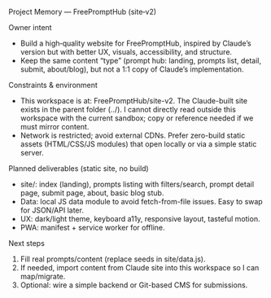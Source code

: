 Project Memory — FreePromptHub (site‑v2)

Owner intent
- Build a high‑quality website for FreePromptHub, inspired by Claude’s version but with better UX, visuals, accessibility, and structure.
- Keep the same content “type” (prompt hub: landing, prompts list, detail, submit, about/blog), but not a 1:1 copy of Claude’s implementation.

Constraints & environment
- This workspace is at: FreePromptHub/site-v2. The Claude-built site exists in the parent folder (../). I cannot directly read outside this workspace with the current sandbox; copy or reference needed if we must mirror content.
- Network is restricted; avoid external CDNs. Prefer zero-build static assets (HTML/CSS/JS modules) that open locally or via a simple static server.

Planned deliverables (static site, no build)
- site/: index (landing), prompts listing with filters/search, prompt detail page, submit page, about, basic blog stub.
- Data: local JS data module to avoid fetch-from-file issues. Easy to swap for JSON/API later.
- UX: dark/light theme, keyboard a11y, responsive layout, tasteful motion.
- PWA: manifest + service worker for offline.

Next steps
1) Fill real prompts/content (replace seeds in site/data.js).
2) If needed, import content from Claude site into this workspace so I can map/migrate.
3) Optional: wire a simple backend or Git-based CMS for submissions.


